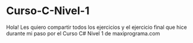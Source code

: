 # Curso-C-Nivel-1
Hola! Les quiero compartir todos los ejercicios y el ejercicio final que hice durante mi paso por el Curso C# Nivel 1 de maxiprograma.com
